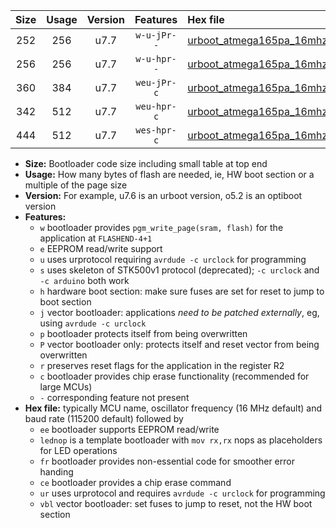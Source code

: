 |Size|Usage|Version|Features|Hex file|
|:-:|:-:|:-:|:-:|:--|
|252|256|u7.7|`w-u-jPr--`|[urboot_atmega165pa_16mhz_115200bps_lednop_ur_vbl.hex](https://raw.githubusercontent.com/stefanrueger/urboot.hex/main/mcus/atmega165pa/fcpu_16mhz/115200_bps/urboot_atmega165pa_16mhz_115200bps_lednop_ur_vbl.hex)|
|256|256|u7.7|`w-u-hpr--`|[urboot_atmega165pa_16mhz_115200bps_lednop_fr_ur.hex](https://raw.githubusercontent.com/stefanrueger/urboot.hex/main/mcus/atmega165pa/fcpu_16mhz/115200_bps/urboot_atmega165pa_16mhz_115200bps_lednop_fr_ur.hex)|
|360|384|u7.7|`weu-jPr-c`|[urboot_atmega165pa_16mhz_115200bps_ee_lednop_fr_ce_ur_vbl.hex](https://raw.githubusercontent.com/stefanrueger/urboot.hex/main/mcus/atmega165pa/fcpu_16mhz/115200_bps/urboot_atmega165pa_16mhz_115200bps_ee_lednop_fr_ce_ur_vbl.hex)|
|342|512|u7.7|`weu-hpr-c`|[urboot_atmega165pa_16mhz_115200bps_ee_lednop_fr_ce_ur.hex](https://raw.githubusercontent.com/stefanrueger/urboot.hex/main/mcus/atmega165pa/fcpu_16mhz/115200_bps/urboot_atmega165pa_16mhz_115200bps_ee_lednop_fr_ce_ur.hex)|
|444|512|u7.7|`wes-hpr-c`|[urboot_atmega165pa_16mhz_115200bps_ee_lednop_fr_ce.hex](https://raw.githubusercontent.com/stefanrueger/urboot.hex/main/mcus/atmega165pa/fcpu_16mhz/115200_bps/urboot_atmega165pa_16mhz_115200bps_ee_lednop_fr_ce.hex)|

- **Size:** Bootloader code size including small table at top end
- **Usage:** How many bytes of flash are needed, ie, HW boot section or a multiple of the page size
- **Version:** For example, u7.6 is an urboot version, o5.2 is an optiboot version
- **Features:**
  + `w` bootloader provides `pgm_write_page(sram, flash)` for the application at `FLASHEND-4+1`
  + `e` EEPROM read/write support
  + `u` uses urprotocol requiring `avrdude -c urclock` for programming
  + `s` uses skeleton of STK500v1 protocol (deprecated); `-c urclock` and `-c arduino` both work
  + `h` hardware boot section: make sure fuses are set for reset to jump to boot section
  + `j` vector bootloader: applications *need to be patched externally*, eg, using `avrdude -c urclock`
  + `p` bootloader protects itself from being overwritten
  + `P` vector bootloader only: protects itself and reset vector from being overwritten
  + `r` preserves reset flags for the application in the register R2
  + `c` bootloader provides chip erase functionality (recommended for large MCUs)
  + `-` corresponding feature not present
- **Hex file:** typically MCU name, oscillator frequency (16 MHz default) and baud rate (115200 default) followed by
  + `ee` bootloader supports EEPROM read/write
  + `lednop` is a template bootloader with `mov rx,rx` nops as placeholders for LED operations
  + `fr` bootloader provides non-essential code for smoother error handing
  + `ce` bootloader provides a chip erase command
  + `ur` uses urprotocol and requires `avrdude -c urclock` for programming
  + `vbl` vector bootloader: set fuses to jump to reset, not the HW boot section
